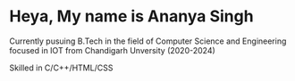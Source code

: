 # Heya, My name is Ananya Singh

Currently pusuing B.Tech in the field of Computer Science and Engineering focused in IOT from Chandigarh Unversity (2020-2024)

Skilled in C/C++/HTML/CSS




